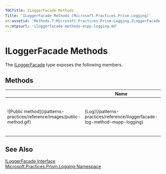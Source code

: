 ```yaml
---
TOCTitle: ILoggerFacade Methods
Title: 'ILoggerFacade Methods (Microsoft.Practices.Prism.Logging)'
ms:assetid: 'Methods.T:Microsoft.Practices.Prism.Logging.ILoggerFacade'
ms:mtpsurl: 'iloggerfacade-methods-mspp-logging.md'
---
```



# ILoggerFacade Methods

The [ILoggerFacade](/patterns-practices/reference/iloggerfacade-class-mspp-logging) type exposes the following members.

## Methods


<table>

<thead>
<tr class="header">
<th> </th>
<th>Name</th>
<th>Description</th>
</tr>
</thead>
<tbody>
<tr class="odd">
<td>![Public method](/patterns-practices/reference/images/public-method.gif)</td>
<td>[Log](/patterns-practices/reference/iloggerfacade-log-method-mspp-logging)</td>
<td><div class="summary">
Write a new log entry with the specified category and priority.
</div></td>
</tr>
</tbody>
</table>

## See Also

[ILoggerFacade Interface](/patterns-practices/reference/iloggerfacade-class-mspp-logging)<br/>
[Microsoft.Practices.Prism.Logging Namespace](/patterns-practices/reference/mspp-logging-namespace)<br/>